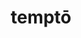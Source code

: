 ---
title: temptō
meaning: to try
ch: nine
pos: verb
inf: temptāre
secondppstem: tempt
infend: āre
conjugation: first
derivative: temptation
mt: yes
mt8thru10: yes
f3: yes
f: yes
ss: yes
ss2: yes
---